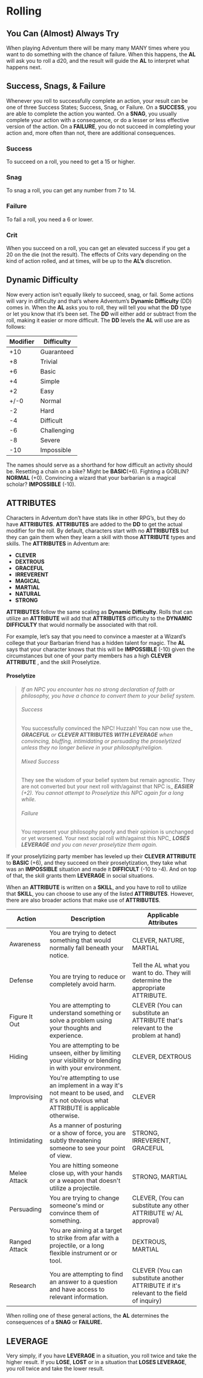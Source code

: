 # Rolling

## You Can (Almost) Always Try

When playing Adventum there will be many many MANY times where you want to do something with the chance of failure. When this happens, the **AL** will ask you to roll a d20, and the result will guide the **AL** to interpret what happens next.

## Success, Snags, & Failure

Whenever you roll to successfully complete an action, your result can be one of three Success States; Success, Snag, or Failure. On a **SUCCESS**, you are able to complete the action you wanted. On a **SNAG**, you usually complete your action with a consequence, or do a lesser or less effective version of the action. On a **FAILURE**, you do not succeed in completing your action and, more often than not, there are additional consequences.

### Success

To succeed on a roll, you need to get a 15 or higher.

### Snag

To snag a roll, you can get any number from 7 to 14.

### Failure

To fail a roll, you need a 6 or lower.

### Crit

When you succeed on a roll, you can get an elevated success if you get a 20 on the die (not the result). The effects of Crits vary depending on the kind of action rolled, and at times, will be up to the **AL’s** discretion.

## Dynamic Difficulty

Now every action isn’t equally likely to succeed, snag, or fail. Some actions will vary in difficulty and that’s where Adventum’s **Dynamic Difficulty** (DD) comes in. When the **AL** asks you to roll, they will tell you what the **DD** type or let you know that it’s been set. The **DD** will either add or subtract from the roll, making it easier or more difficult. The **DD** levels the **AL** will use are as follows:

|Modifier|Difficulty|
|---|---|
|+10|Guaranteed|
|+8|Trivial|
|+6|Basic|
|+4|Simple|
|+2|Easy|
|+/-0|Normal|
|-2|Hard|
|-4|Difficult|
|-6|Challenging|
|-8|Severe|
|-10|Impossible|

The names should serve as a shorthand for how difficult an activity should be. Resetting a chain on a bike? Might be **BASIC**(+6). Fighting a GOBLIN? **NORMAL** (+0). Convincing a wizard that your barbarian is a magical scholar? **IMPOSSIBLE** (-10).

## ATTRIBUTES

Characters in Adventum don’t have stats like in other RPG’s, but they do have **ATTRIBUTES**. **ATTRIBUTES** are added to the **DD** to get the actual modifier for the roll. By default, characters start with no **ATTRIBUTES** but they can gain them when they learn a skill with those **ATTRIBUTE** types and skills. The **ATTRIBUTES** in Adventum are:

- **CLEVER**
- **DEXTROUS**
- **GRACEFUL**
- **IRREVERENT**
- **MAGICAL**
- **MARTIAL**
- **NATURAL**
- **STRONG**

**ATTRIBUTES** follow the same scaling as **Dynamic Difficulty**. Rolls that can utilize an **ATTRIBUTE** will add that **ATTRIBUTES** difficulty to the **DYNAMIC DIFFICULTY** that would normally be associated with that roll.

For example, let’s say that you need to convince a maester at a Wizard’s college that your Barbarian friend has a hidden talent for magic. The **AL** says that your character knows that this will be **IMPOSSIBLE** (-10) given the circumstances but one of your party members has a high **CLEVER ATTRIBUTE** , and the skill Proselytize.

#### Proselytize
>
> _If an NPC you encounter has no strong declaration of faith or philosophy, you have a chance to convert them to your belief system._
>
> ###### Success  
>
> You successfully convinced the NPC! Huzzah! You can now use the_ **_GRACEFUL_** _or_ **_CLEVER_ ATTRIBUTES _WITH LEVERAGE_** _when convincing, bluffing, intimidating or persuading the proselytized unless they no longer believe in your philosophy/religion._
>
> ###### Mixed Success  
>
> They see the wisdom of your belief system but remain agnostic. They are not converted but your next roll with/against that NPC is_ **_EASIER_** _(+2). You cannot attempt to Proselytize this NPC again for a long while._
>
> ###### Failure  
>
> You represent your philosophy poorly and their opinion is unchanged or yet worsened. Your next social roll with/against this NPC_ **_LOSES LEVERAGE_** _and you can never proselytize them again._

If your proselytizing party member has leveled up their **CLEVER ATTRIBUTE** to **BASIC** (+6), and they succeed on their proselytization, they take what was an **IMPOSSIBLE** situation and made it **DIFFICULT** (-10 to -4). And on top of that, the skill grants them **LEVERAGE** in social situations.

When an **ATTRIBUTE** is written on a **SKILL**, and you have to roll to utilize that **SKILL**, you can choose to use any of the listed **ATTRIBUTES**. However, there are also broader actions that make use of **ATTRIBUTES**.

|**Action**|**Description**|**Applicable Attributes**|
|---|---|---|
|Awareness|You are trying to detect something that would normally fall beneath your notice.|CLEVER, NATURE, MARTIAL|
|Defense|You are trying to reduce or completely avoid harm.|Tell the AL what you want to do. They will determine the appropriate ATTRIBUTE.|
|Figure It Out|You are attempting to understand something or solve a problem using your thoughts and experience.|CLEVER (You can substitute an ATTRIBUTE that's relevant to the problem at hand)|
|Hiding|You are attempting to be unseen, either by limiting your visibility or blending in with your environment.|CLEVER, DEXTROUS|
|Improvising|You're attempting to use an implement in a way it's not meant to be used, and it's not obvious what ATTRIBUTE is applicable otherwise.|CLEVER|
|Intimidating|As a manner of posturing or a show of force, you are subtly threatening someone to see your point of view.|STRONG, IRREVERENT, GRACEFUL|
|Melee Attack|You are hitting someone close up, with your hands or a weapon that doesn't utilize a projectile.|STRONG, MARTIAL|
|Persuading|You are trying to change someone's mind or convince them of something.|CLEVER, (You can substitute any other ATTRIBUTE w/ AL approval)|
|Ranged Attack|You are aiming at a target to strike from afar with a projectile, or a long flexible instrument or or tool.|DEXTROUS, MARTIAL|
|Research|You are attempting to find an answer to a question and have access to relevant information.|CLEVER (You can substitute another ATTRIBUTE if it's relevant to the field of inquiry)|

When rolling one of these general actions, the **AL** determines the consequences of a **SNAG** or **FAILURE.**

## **LEVERAGE**

Very simply, if you have **LEVERAGE** in a situation, you roll twice and take the higher result. If you **LOSE**, **LOST** or in a situation that **LOSES LEVERAGE**, you roll twice and take the lower result.
